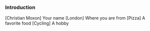 ### Introduction

[Christian Moxon] Your name
[London] Where you are from
[Pizza] A favorite food
[Cycling] A hobby
